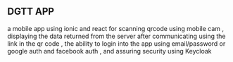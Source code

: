 ## DGTT APP
a mobile app using ionic and react for scanning qrcode using mobile cam , displaying the data returned from the server after communicating using 
the link in the qr code , the ability to login into the app using email/password or google auth and facebook auth , and assuring security using Keycloak
